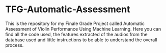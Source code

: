 # TFG-Automatic-Assessment
This is the repository for my Finale Grade Project called Automatic Assessment of Violin Performance Using Machine Learning. Here you can find all the code used, the features extracted of the audios from the database used and little instructions to be able to understand the overall process. 
